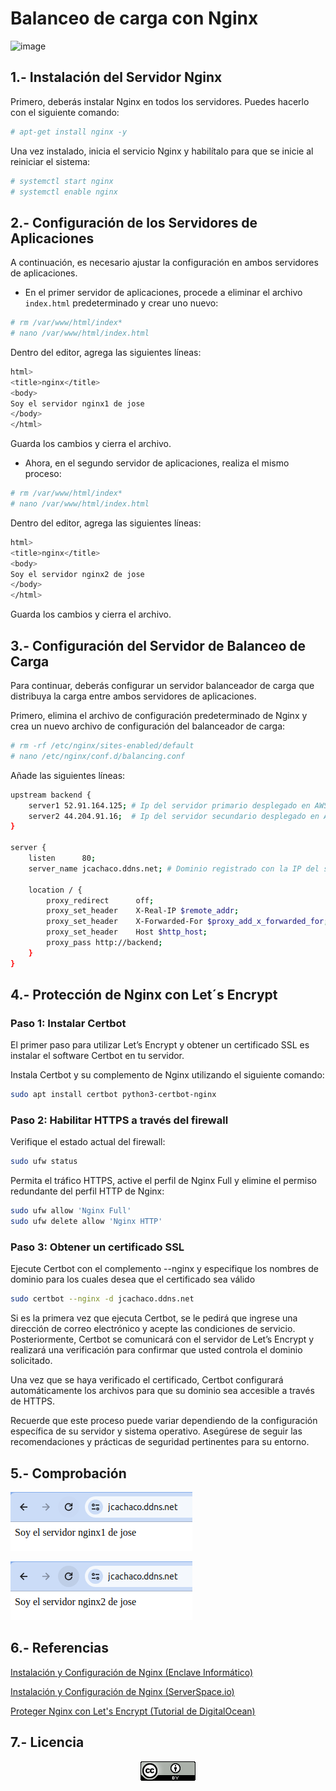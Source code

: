# Balanceo de carga con Nginx

![image](https://github.com/camposchaconjosemaria/Balanceo-de-carga-con-Nginx/assets/114906855/254645c8-1d14-4ae1-9f13-15e06e3a9fc1)


## 1.- Instalación del Servidor Nginx

Primero, deberás instalar Nginx en todos los servidores. Puedes hacerlo con el siguiente comando:

```bash
# apt-get install nginx -y
```
Una vez instalado, inicia el servicio Nginx y habilítalo para que se inicie al reiniciar el sistema:

```bash
# systemctl start nginx
# systemctl enable nginx
```
## 2.- Configuración de los Servidores de Aplicaciones

A continuación, es necesario ajustar la configuración en ambos servidores de aplicaciones.

* En el primer servidor de aplicaciones, procede a eliminar el archivo `index.html` predeterminado y crear uno nuevo:

```bash
# rm /var/www/html/index*
# nano /var/www/html/index.html
```
Dentro del editor, agrega las siguientes líneas:

```bash
html>
<title>nginx</title>
<body>
Soy el servidor nginx1 de jose
</body>
</html>
```
Guarda los cambios y cierra el archivo.
* Ahora, en el segundo servidor de aplicaciones, realiza el mismo proceso:

```bash
# rm /var/www/html/index*
# nano /var/www/html/index.html
```
Dentro del editor, agrega las siguientes líneas:

```bash
html>
<title>nginx</title>
<body>
Soy el servidor nginx2 de jose
</body>
</html>
```
Guarda los cambios y cierra el archivo.

## 3.- Configuración del Servidor de Balanceo de Carga

Para continuar, deberás configurar un servidor balanceador de carga que distribuya la carga entre ambos servidores de aplicaciones. 

Primero, elimina el archivo de configuración predeterminado de Nginx y crea un nuevo archivo de configuración del balanceador de carga:

```bash
# rm -rf /etc/nginx/sites-enabled/default 
# nano /etc/nginx/conf.d/balancing.conf
```

Añade las siguientes líneas:

```bash
upstream backend {
    server1 52.91.164.125; # Ip del servidor primario desplegado en AWS
    server2 44.204.91.16;  # Ip del servidor secundario desplegado en AWS
}

server {
    listen      80;
    server_name jcachaco.ddns.net; # Dominio registrado con la IP del servidor de balanceo de carga

    location / {
        proxy_redirect      off;
        proxy_set_header    X-Real-IP $remote_addr;
        proxy_set_header    X-Forwarded-For $proxy_add_x_forwarded_for;
        proxy_set_header    Host $http_host;
        proxy_pass http://backend;
    }
}
```

## 4.- Protección de Nginx con Let´s Encrypt
### Paso 1: Instalar Certbot

El primer paso para utilizar Let’s Encrypt y obtener un certificado SSL es instalar el software Certbot en tu servidor.

Instala Certbot y su complemento de Nginx utilizando el siguiente comando:

```bash
sudo apt install certbot python3-certbot-nginx
```
### Paso 2: Habilitar HTTPS a través del firewall

Verifique el estado actual del firewall:

```bash
sudo ufw status
```
Permita el tráfico HTTPS, active el perfil de Nginx Full y elimine el permiso redundante del perfil HTTP de Nginx:

```bash
sudo ufw allow 'Nginx Full'
sudo ufw delete allow 'Nginx HTTP'
```
### Paso 3: Obtener un certificado SSL

Ejecute Certbot con el complemento --nginx y especifique los nombres de dominio para los cuales desea que el certificado sea válido

```bash
sudo certbot --nginx -d jcachaco.ddns.net
```

Si es la primera vez que ejecuta Certbot, se le pedirá que ingrese una dirección de correo electrónico y acepte las condiciones de servicio. Posteriormente, Certbot se comunicará con el servidor de Let’s Encrypt y realizará una verificación para confirmar que usted controla el dominio solicitado.

Una vez que se haya verificado el certificado, Certbot configurará automáticamente los archivos para que su dominio sea accesible a través de HTTPS.

Recuerde que este proceso puede variar dependiendo de la configuración específica de su servidor y sistema operativo. Asegúrese de seguir las recomendaciones y prácticas de seguridad pertinentes para su entorno.

## 5.- Comprobación
![image](/img/nginx1.png)

![image](/img/nginx2.png)


## 6.- Referencias

[Instalación y Configuración de Nginx (Enclave Informático)](https://enclaveinformatico.com/nginx-instalando-y-configurando-un-servidor-web/)

[Instalación y Configuración de Nginx (ServerSpace.io)](https://serverspace.io/es/support/help/installing-and-configuring-nginx/)

[Proteger Nginx con Let's Encrypt (Tutorial de DigitalOcean)](https://www.digitalocean.com/community/tutorials/how-to-secure-nginx-with-let-s-encrypt-on-ubuntu-20-04-es)



## 7.- Licencia

<p align="center">
  <img src="/img/licencia.png" alt="licencia">
</p>


